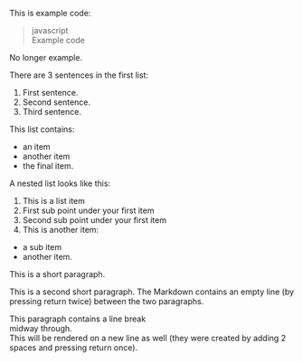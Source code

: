 This is example code:
> javascript  
> Example code  

No longer example.


There are 3 sentences in the first list:

1. First sentence.
2. Second sentence.
3. Third sentence.
 

This list contains:

* an item
* another item
* the final item.


A nested list looks like this:

1. This is a list item
  1. First sub point under your first item
  2. Second sub point under your first item
2. This is another item:
  * a sub item
  * another item.


This is a short paragraph.

This is a second short paragraph. The Markdown contains an empty line (by pressing return twice) between the two paragraphs.

This paragraph contains a line break   
midway through.  
This will be rendered on a new line as well (they were created by adding 2 spaces and pressing return once).

